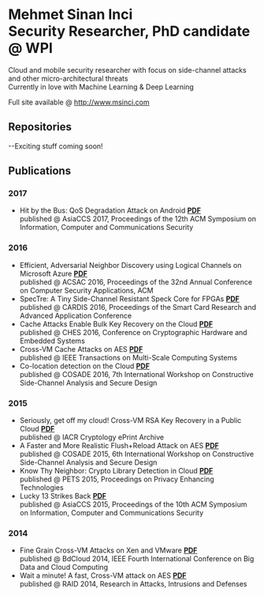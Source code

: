 # Mehmet Sinan Inci<br>Security Researcher, PhD candidate @ WPI

Cloud and mobile security researcher with focus on side-channel attacks and other micro-architectural threats
<br>Currently in love with Machine Learning & Deep Learning

Full site available @ <a href="http://www.msinci.com">http://www.msinci.com</a><br>

## Repositories

--Exciting stuff coming soon!

## Publications
### 2017
- Hit by the Bus: QoS Degradation Attack on Android <a href="f/p/Mobile_QoS.pdf">**PDF**</a><br>
  published @ AsiaCCS 2017, Proceedings of the 12th ACM Symposium on Information, Computer and Communications Security

### 2016
- Efficient, Adversarial Neighbor Discovery using Logical Channels on Microsoft Azure <a href="f/p/Azure_Colocation.pdf">**PDF**</a><br>
  published @ ACSAC 2016, Proceedings of the 32nd Annual Conference on Computer Security Applications, ACM
- SpecTre: A Tiny Side-Channel Resistant Speck Core for FPGAs <a href="f/p/SpecTre.pdf">**PDF**</a><br>
  published @ CARDIS 2016, Proceedings of the Smart Card Research and Advanced Application Conference
- Cache Attacks Enable Bulk Key Recovery on the Cloud <a href="f/p/Bulk_RSA_on_EC2.pdf">**PDF**</a><br>
  published @ CHES 2016, Conference on Cryptographic Hardware and Embedded Systems
- Cross-VM Cache Attacks on AES <a href="f/p/journal_AES.pdf">**PDF**</a><br>
  published @ IEEE Transactions on Multi-Scale Computing Systems
- Co-location detection on the Cloud <a href="f/p/Colocation_Detection.pdf">**PDF**</a><br>
  published @ COSADE 2016, 7th International Workshop on Constructive Side-Channel Analysis and Secure Design

### 2015
- Seriously, get off my cloud! Cross-VM RSA Key Recovery in a Public Cloud <a href="f/p/RSAonEC2.pdf">**PDF**</a><br>
  published @ IACR Cryptology ePrint Archive
- A Faster and More Realistic Flush+Reload Attack on AES <a href="f/p/faster_realistic_AES.pdf">**PDF**</a><br>
  published @ COSADE 2015, 6th International Workshop on Constructive Side-Channel Analysis and Secure Design
- Know Thy Neighbor: Crypto Library Detection in Cloud <a href="f/p/library_detection.pdf">**PDF**</a><br>
  published @ PETS 2015, Proceedings on Privacy Enhancing Technologies
- Lucky 13 Strikes Back <a href="f/p/lucky13.pdf">**PDF**</a><br>
  published @ AsiaCCS 2015, Proceedings of the 10th ACM Symposium on Information, Computer and Communications Security

### 2014
- Fine Grain Cross-VM Attacks on Xen and VMware <a href="f/p/Fine_Grain.pdf">**PDF**</a><br>
  published @ BdCloud 2014, IEEE Fourth International Conference on Big Data and Cloud Computing
- Wait a minute! A fast, Cross-VM attack on AES <a href="f/p/Wait_a_Minute.pdf">**PDF**</a><br>
  published @ RAID 2014, Research in Attacks, Intrusions and Defenses 
